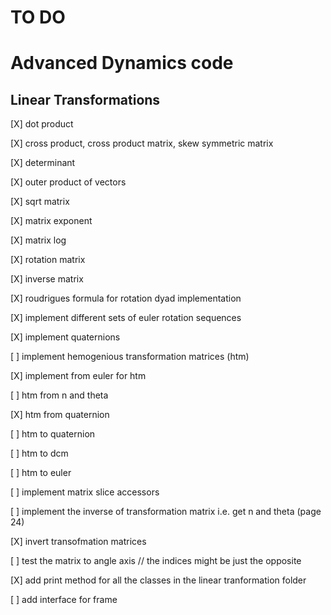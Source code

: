 # TO DO

# Advanced Dynamics code

## Linear Transformations

[X] dot product

[X] cross product, cross product matrix, skew symmetric matrix

[X] determinant

[X] outer product of vectors

[X] sqrt matrix

[X] matrix exponent

[X] matrix log

[X] rotation matrix

[X] inverse matrix

[X] roudrigues formula for rotation dyad implementation

[X] implement different sets of euler rotation sequences

[X] implement quaternions

[ ] implement hemogenious transformation matrices (htm)

[X] implement from euler for htm

[ ] htm from n and theta

[X] htm from quaternion

[ ] htm to quaternion

[ ] htm to dcm

[ ] htm to euler

[ ] implement matrix slice accessors

[ ] implement the inverse of transformation matrix i.e. get n and theta (page 24)

[X] invert transofmation matrices

[ ] test the matrix to angle axis // the indices might be just the opposite

[X] add print method for all the classes in the linear tranformation folder

[ ] add interface for frame

